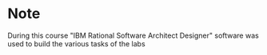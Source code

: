 # Note
During this course "IBM Rational Software Architect Designer" software was used to build the various tasks of the labs 